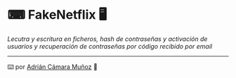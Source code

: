 # ⌨ FakeNetflix 🖥

_Lecutra y escritura en ficheros, hash de contraseñas y activación de usuarios y recuperación de contraseñas por código recibido por email_

---
⌨️ por [Adrián Cámara Muñoz](https://twitter.com/adriancamara0) 💛
